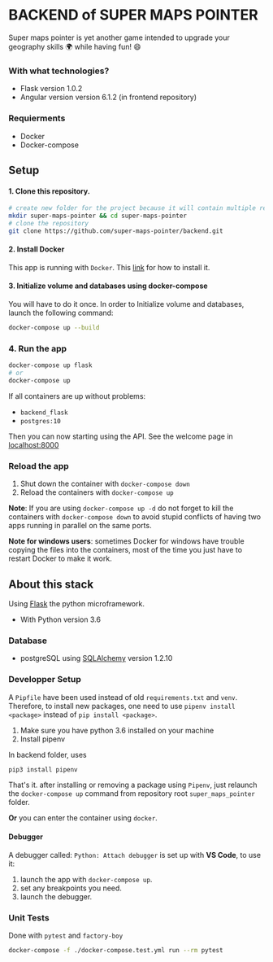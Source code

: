 # BACKEND of SUPER MAPS POINTER

Super maps pointer is yet another game intended to upgrade your geography skills :earth_africa: while having fun! :smile:

### With what technologies?

* Flask version 1.0.2
* Angular version version 6.1.2 (in frontend repository)

### Requierments

* Docker
* Docker-compose

## Setup

#### 1. Clone this repository. 

```bash
# create new folder for the project because it will contain multiple repositories
mkdir super-maps-pointer && cd super-maps-pointer
# clone the repository
git clone https://github.com/super-maps-pointer/backend.git
```

#### 2. Install Docker

This app is running with `Docker`. This [link](https://docs.docker.com/docker-for-windows/) for how to install it.

#### 3. Initialize volume and databases using docker-compose

You will have to do it once.
In order to Initialize volume and databases, launch the following command:

```bash
docker-compose up --build
```

### 4. Run the app

```bash
docker-compose up flask
# or
docker-compose up
```

If all containers are up without problems:
  - `backend_flask`
  - `postgres:10`

Then you can now starting using the API. See the welcome page in [localhost:8000](http://127.0.0.1:8000)

### Reload the app

1. Shut down the container with `docker-compose down`
2. Reload the containers with `docker-compose up`

**Note**: If you are using `docker-compose up -d` do not forget to kill the containers with `docker-compose down` to avoid stupid conflicts of having two apps running in parallel on the same ports.

**Note for windows users**: sometimes Docker for windows have trouble copying the files into the containers, most of the time you just have to restart Docker to make it work.

## About this stack

Using [Flask](http://flask.pocoo.org/) the python microframework.

* With Python version 3.6

### Database

* postgreSQL using [SQLAlchemy](https://www.sqlalchemy.org/) version 1.2.10

### Developper Setup

A `Pipfile` have been used instead of old `requirements.txt` and `venv`.
Therefore, to install new packages, one need to use `pipenv install <package>` instead of `pip install <package>`.

1. Make sure you have python 3.6 installed on your machine
2. Install pipenv

In backend folder, uses
```bash
pip3 install pipenv
```

That's it. after installing or removing a package using `Pipenv`, just relaunch the `docker-compose up` command from repository root `super_maps_pointer` folder.

**Or** you can enter the container using `docker`.

#### Debugger

A debugger called: `Python: Attach debugger` is set up with **VS Code**, to use it:

1. launch the app with `docker-compose up`.
2. set any breakpoints you need.
3. launch the debugger.

### Unit Tests

Done with `pytest` and `factory-boy`

```bash
docker-compose -f ./docker-compose.test.yml run --rm pytest
```
